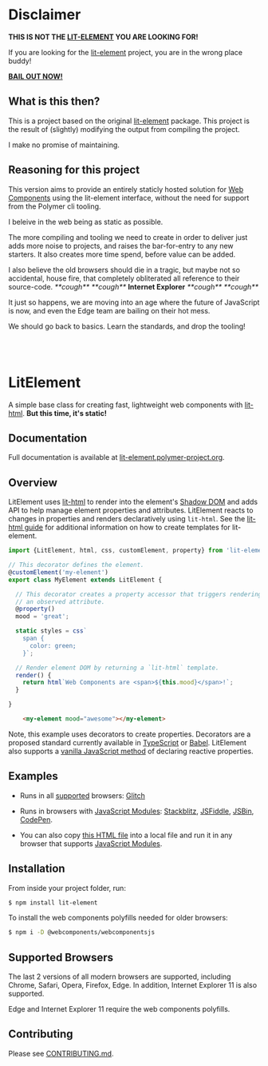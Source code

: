 # Disclaimer

**THIS IS NOT THE [LIT-ELEMENT](https://github.com/Polymer/lit-element) YOU ARE LOOKING FOR!**

If you are looking for the [lit-element](https://github.com/Polymer/lit-element) project, you are in the wrong place buddy!

**[BAIL OUT NOW!](https://github.com/Polymer/lit-element)**

## What is this then?

This is a project based on the original [lit-element](https://github.com/Polymer/lit-element) package. This project is the result of (slightly) modifying the output from compiling the project.

I make no promise of maintaining.

## Reasoning for this project

This version aims to provide an entirely staticly hosted solution for [Web Components](https://webcomponents.org) using the lit-element interface, without the need for support from the Polymer cli tooling.

I beleive in the web being as static as possible.

The more compiling and tooling we need to create in order to deliver just adds more noise to projects, and raises the bar-for-entry to any new starters. It also creates more time spend, before value can be added.

I also believe the old browsers should die in a tragic, but maybe not so accidental, house fire, that completely obliterated all reference to their source-code. _\*\*cough\*\*_ _\*\*cough\*\*_ **Internet Explorer** _\*\*cough\*\*_ _\*\*cough\*\*_

It just so happens, we are moving into an age where the future of JavaScript is now, and even the Edge team are bailing on their hot mess.

We should go back to basics. Learn the standards, and drop the tooling!

<br>
<br>

# LitElement
A simple base class for creating fast, lightweight web components with [lit-html](https://lit-html.polymer-project.org/). **But this time, it's static!**

## Documentation

Full documentation is available at [lit-element.polymer-project.org](https://lit-element.polymer-project.org).

## Overview

LitElement uses [lit-html](https://lit-html.polymer-project.org/) to render into the
element's [Shadow DOM](https://developer.mozilla.org/en-US/docs/Web/Web_Components/Using_shadow_DOM)
and adds API to help manage element properties and attributes. LitElement reacts to changes in properties
and renders declaratively using `lit-html`. See the [lit-html guide](https://lit-html.polymer-project.org/guide)
for additional information on how to create templates for lit-element.

```ts
import {LitElement, html, css, customElement, property} from 'lit-element';

// This decorator defines the element.
@customElement('my-element')
export class MyElement extends LitElement {

  // This decorator creates a property accessor that triggers rendering and
  // an observed attribute.
  @property()
  mood = 'great';

  static styles = css`
    span {
      color: green;
    }`;

  // Render element DOM by returning a `lit-html` template.
  render() {
    return html`Web Components are <span>${this.mood}</span>!`;
  }

}
```

```html
    <my-element mood="awesome"></my-element>
```

Note, this example uses decorators to create properties. Decorators are a proposed
standard currently available in [TypeScript](https://www.typescriptlang.org/) or [Babel](https://babeljs.io/docs/en/babel-plugin-proposal-decorators). LitElement also supports a [vanilla JavaScript method](https://lit-element.polymer-project.org/guide/properties#declare) of declaring reactive properties.

## Examples

  * Runs in all [supported](#supported-browsers) browsers: [Glitch](https://glitch.com/edit/#!/hello-lit-element?path=index.html)

  * Runs in browsers with [JavaScript Modules](https://caniuse.com/#search=modules): [Stackblitz](https://stackblitz.com/edit/lit-element-demo?file=src%2Fmy-element.js), [JSFiddle](https://jsfiddle.net/sorvell1/801f9cdu/), [JSBin](http://jsbin.com/vecuyan/edit?html,output),
[CodePen](https://codepen.io/sorvell/pen/RYQyoe?editors=1000).

  * You can also copy [this HTML file](https://gist.githubusercontent.com/sorvell/48f4b7be35c8748e8f6db5c66d36ee29/raw/67346e4e8bc4c81d5a7968d18f0a6a8bc00d792e/index.html) into a local file and run it in any browser that supports [JavaScript Modules]((https://caniuse.com/#search=modules)).

## Installation

From inside your project folder, run:

```bash
$ npm install lit-element
```

To install the web components polyfills needed for older browsers:

```bash
$ npm i -D @webcomponents/webcomponentsjs
```

## Supported Browsers

The last 2 versions of all modern browsers are supported, including
Chrome, Safari, Opera, Firefox, Edge. In addition, Internet Explorer 11 is also supported.

Edge and Internet Explorer 11 require the web components polyfills.

## Contributing

Please see [CONTRIBUTING.md](./CONTRIBUTING.md).